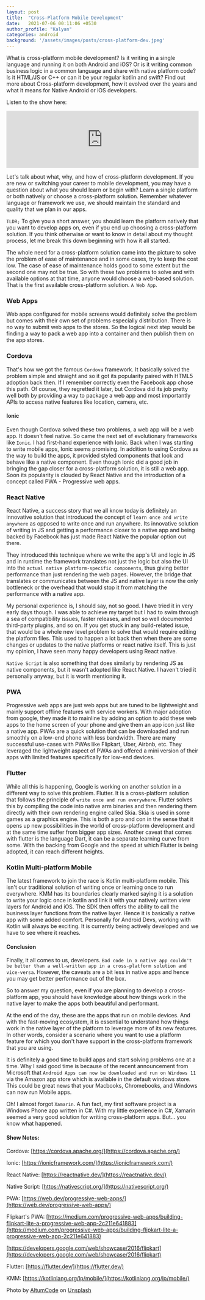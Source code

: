 ```yaml
---
layout: post
title:  "Cross-Platform Mobile Development"
date:   2021-07-06 00:11:06 +0530
author_profile: "Kalyan"
categories: android
background: '/assets/images/posts/cross-platform-dev.jpeg'
---
```


What is cross-platform mobile development? Is it writing in a single language and running it on both Android and iOS? Or is it writing common business logic in a common language and share with native platform code? Is it HTML/JS or C++ or can it be your regular kotlin and swift? Find out more about Cross-platform development, how it evolved over the years and what it means for Native Android or iOS developers.

Listen to the show here:
<iframe src="https://anchor.fm/reactivity/embed/episodes/Cross-Platform-App-Development-e13knph" width="100%" frameborder="0" scrolling="no"></iframe>

Let's talk about what, why, and how of cross-platform development. If you are new or switching your career to mobile development, you may have a question about what you should learn or begin with? Learn a single platform or both natively or choose a cross-platform solution. Remember whatever language or framework we use, we should maintain the standard and quality that we plan in our apps. 

`TLDR;` To give you a short answer, you should learn the platform natively that you want to develop apps on, even if you end up choosing a cross-platform solution. If you think otherwise or want to know in detail about my thought process, let me break this down beginning with how it all started.

The whole need for a cross-platform solution came into the picture to solve the problem of ease of maintenance and in some cases, try to keep the cost low. The case of ease of maintenance holds good to some extent but the second one may not be true. So with these two problems to solve and with available options at that time, anyone would choose a web-based solution. That is the first available cross-platform solution. `A Web App`.

### Web Apps
Web apps configured for mobile screens would definitely solve the problem but comes with their own set of problems especially distribution. There is no way to submit web apps to the stores. So the logical next step would be finding a way to pack a web app into a container and then publish them on the app stores.

### Cordova
That's how we got the famous `Cordova` framework. It basically solved the problem simple and straight and so it got its popularity paired with HTML5 adoption back then. If I remember correctly even the Facebook app chose this path. Of course, they regretted it later, but Cordova did its job pretty well both by providing a way to package a web app and most importantly APIs to access native features like location, camera, etc.

#### Ionic
Even though Cordova solved these two problems, a web app will be a web app. It doesn't feel native. So came the next set of evolutionary frameworks like `Ionic`. I had first-hand experience with Ionic. Back when I was starting to write mobile apps, Ionic seems promising. In addition to using Cordova as the way to build the apps, it provided styled components that look and behave like a native component. Even though Ionic did a good job in bringing the gap closer for a cross-platform solution, it is still a web app. Soon its popularity is clouded by React Native and the introduction of a concept called PWA - Progressive web apps. 

### React Native
React Native, a success story that we all know today is definitely an innovative solution that introduced the concept of `learn once and write anywhere` as opposed to write once and run anywhere. Its innovative solution of writing in JS and getting a performance closer to a native app and being backed by Facebook has just made React Native the popular option out there.

They introduced this technique where we write the app's UI and logic in JS and in runtime the framework translates not just the logic but also the UI into the `actual native platform-specific components`, thus giving better performance than just rendering the web pages. However, the bridge that translates or communicates between the JS and native layer is now the only bottleneck or the overhead that would stop it from matching the performance with a native app.

My personal experience is, I should say, not so good. I have tried it in very early days though. I was able to achieve my target but I had to swim through a sea of compatibility issues, faster releases, and not so well documented third-party plugins, and so on. If you get stuck in any build-related issue, that would be a whole new level problem to solve that would require editing the platform files. This used to happen a lot back then when there are some changes or updates to the native platforms or react native itself. This is just my opinion, I have seen many happy developers using React native.

`Native Script` is also something that does similarly by rendering JS as native components, but it wasn't adopted like React Native. I haven't tried it personally anyway, but it is worth mentioning it.

### PWA
Progressive web apps are just web apps but are tuned to be lightweight and mainly support offline features with service workers. With major adoption from google, they made it to mainline by adding an option to add these web apps to the home screen of your phone and give them an app icon just like a native app. PWAs are a quick solution that can be downloaded and run smoothly on a low-end phone with less bandwidth. There are many successful use-cases with PWAs like Flipkart, Uber, Airbnb, etc. They leveraged the lightweight aspect of PWAs and offered a mini version of their apps with limited features specifically for low-end devices.

### Flutter
While all this is happening, Google is working on another solution in a different way to solve this problem. Flutter. It is a cross-platform solution that follows the principle of `write once and run everywhere`. Flutter solves this by compiling the code into native arm binaries and then rendering them directly with their own rendering engine called Skia. Skia is used in some games as a graphics engine. This is both a pro and con in the sense that it opens up new possibilities in the world of cross-platform development and at the same time suffer from bigger app sizes. Another caveat that comes with flutter is the language Dart, it can be a separate learning curve from some. With the backing from Google and the speed at which Flutter is being adopted, it can reach different heights.

### Kotlin Multi-platform Mobile
The latest framework to join the race is Kotlin multi-platform mobile. This isn't our traditional solution of writing once or learning once to run everywhere. KMM has its boundaries clearly marked saying it is a solution to write your logic once in kotlin and link it with your natively written view layers for Android and iOS. The SDK then offers the ability to call the business layer functions from the native layer. Hence it is basically a native app with some added comfort. Personally for Android Devs, working with Kotlin will always be exciting. It is currently being actively developed and we have to see where it reaches.

#### Conclusion
Finally, it all comes to us, developers. `Bad code in a native app couldn't be better than a well-written app in a cross-platform solution and vice-versa`. However, the caveats are a bit less in native apps and hence you may get better performance out of the box.

So to answer my question, even if you are planning to develop a cross-platform app, you should have knowledge about how things work in the native layer to make the apps both beautiful and performant.

At the end of the day, these are the apps that run on mobile devices. And with the fast-moving ecosystem, it is essential to understand how things work in the native layer of the platform to leverage more of its new features. In other words, consider a scenario where you want to use a platform feature for which you don't have support in the cross-platform framework that you are using.

It is definitely a good time to build apps and start solving problems one at a time. Why I said good time is because of the recent announcement from Microsoft that `Android Apps can now be downloaded and run on Windows 11` via the Amazon app store which is available in the default windows store. This could be great news that your Macbooks, Chromebooks, and Windows can now run Mobile apps.

Oh! I almost forgot `Xamarin`. A fun fact, my first software project is a Windows Phone app written in C#. With my little experience in C#, Xamarin seemed a very good solution for writing cross-platform apps. But... you know what happened.

#### Show Notes:
Cordova: [https://cordova.apache.org/](https://cordova.apache.org/)

Ionic: [https://ionicframework.com/](https://ionicframework.com/)

React Native: [https://reactnative.dev/](https://reactnative.dev/)

Native Script: [https://nativescript.org/](https://nativescript.org/)

PWA: [https://web.dev/progressive-web-apps/](https://web.dev/progressive-web-apps/)

Flipkart's PWA: [https://medium.com/progressive-web-apps/building-flipkart-lite-a-progressive-web-app-2c211e641883](https://medium.com/progressive-web-apps/building-flipkart-lite-a-progressive-web-app-2c211e641883)

[https://developers.google.com/web/showcase/2016/flipkart](https://developers.google.com/web/showcase/2016/flipkart)

Flutter: [https://flutter.dev/](https://flutter.dev/)

KMM: [https://kotlinlang.org/lp/mobile/](https://kotlinlang.org/lp/mobile/)

Photo by <a href="https://unsplash.com/@altumcode?utm_source=unsplash&utm_medium=referral&utm_content=creditCopyText">AltumCode</a> on <a href="https://unsplash.com/s/photos/ios?utm_source=unsplash&utm_medium=referral&utm_content=creditCopyText">Unsplash</a>